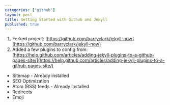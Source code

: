 ```yaml
---
categories: ["github"]
layout: post
title: Getting Started with Github and Jekyll
published: true
---
```


1. Forked project: [https://github.com/barryclark/jekyll-now](https://github.com/barryclark/jekyll-now)
2. Added a few plugins to config from: [https://help.github.com/articles/adding-jekyll-plugins-to-a-github-pages-site/](https://help.github.com/articles/adding-jekyll-plugins-to-a-github-pages-site/)
  + Sitemap - Already installed
  + SEO Optimization
  + Atom (RSS) feeds - Already installed
  + Redirects
  + Emoji

